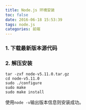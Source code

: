 ```yaml
---
title: Node.js 环境安装
toc: false
date: 2016-06-18 15:53:39
tags: node.js
categories: 前端
---
```


### 1. 下载最新版本源代码

### 2. 解压安装
```
tar -zxf node-v5.11.0.tar.gz
cd node-v5.11.0
sudo ./configure
sudo make
sudo make install
```
使用`node -v`输出版本信息则安装成功。

